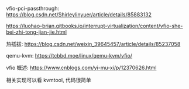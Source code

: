 vfio-pci-passthrough: https://blog.csdn.net/Shirleylinyuer/article/details/85883132

https://luohao-brian.gitbooks.io/interrupt-virtualization/content/vfio-she-bei-zhi-tong-jian-jie.html

热插拔: https://blog.csdn.net/weixin_39645457/article/details/85237058


qemu-kvm: https://tcbbd.moe/linux/qemu-kvm/vfio/

vfio 概述: https://www.cnblogs.com/yi-mu-xi/p/12370626.html

相关实现可以看 kvmtool, 代码很简单